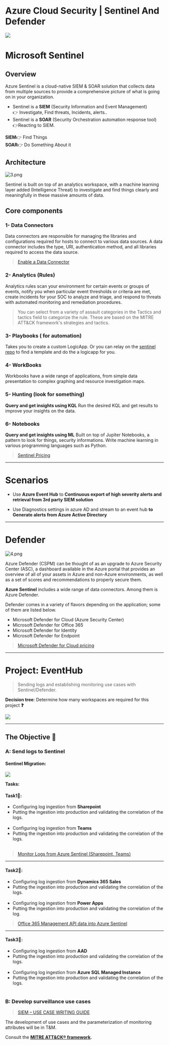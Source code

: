 # Azure Cloud Security | Sentinel And Defender
<img src="https://cdn.hashnode.com/res/hashnode/image/upload/v1659451510570/GigxwP0Dd.gif?w=1600&h=840&fit=crop&crop=entropy&auto=format,compress&gif-q=60&format=webm">

# Microsoft Sentinel

## Overview
Azure Sentinel is a cloud-native SIEM & SOAR solution that collects data from multiple sources to provide a comprehensive picture of what is going on in your organization.

- Sentinel is a **SIEM** (Security Information and Event Management)
<br>👉 Investigate, Find threats, Incidents, alerts..
- Sentinel is a **SOAR** (Security Orchestration automation response tool) <br>👉Reacting to SIEM.

**SIEM**👉 Find Things <br>
**SOAR**👉 Do Something About it


## Architecture

![3.png](https://cdn.hashnode.com/res/hashnode/image/upload/v1659465636763/4-lE0GdpO.png)



 Sentinel is built on top of an analytics workspace, with a machine learning layer added (Intelligence Threat) to investigate and find things clearly and meaningfully in these massive amounts of data. 



## Core components

### 1- Data Connectors
Data connectors are responsible for managing the libraries and configurations required for hosts to connect to various data sources. A data connector includes the type, URI, authentication method, and all libraries required to access the data source.
> [Enable a Data Connector](https://docs.microsoft.com/en-us/azure/sentinel/connect-data-sources#enable-a-data-connector)

### 2- Analytics (Rules)
Analytics rules scan your environment for certain events or groups of events, notify you when particular event thresholds or criteria are met, create incidents for your SOC to analyze and triage, and respond to threats with automated monitoring and remediation procedures.
> You can select from a variety of assault categories in the Tactics and tactics field to categorize the rule. These are based on the MITRE ATT&CK framework's strategies and tactics.


### 3- Playbooks ( for automation)
Takes you to create a custom LogicApp.
Or you can relay on the [sentinel repo](https://github.com/Azure/Azure-Sentinel) to find a template and do the a logicapp for you.
### 4- WorkBooks
Workbooks have a wide range of applications, from simple data presentation to complex graphing and resource investigation maps.

### 5- Hunting (look for something)
 **Query and get insights using KQL**
  Run the desired KQL and get results to improve your insights on the data.
  <br>
  
### 6- Notebooks
 **Query and get insights using ML**
Built on top of Jupiter Notebooks, a pattern to look for things, security informations.
Write machine learning in various programming languages such as Python.


> [Sentinel Pricing](https://azure.microsoft.com/fr-fr/pricing/details/microsoft-sentinel/)

---

# Scenarios
- Use **Azure Event Hub** to **Continuous export of high severity alerts and retrieval from 3rd party SIEM solution**


- Use Diagnostics settings in azure AD and stream to an event hub **to Generate alerts from Azure Active Directory**


---
# Defender

![4.png](https://cdn.hashnode.com/res/hashnode/image/upload/v1659465659404/5U1XS1SvK.png)

Azure Defender (CSPM) can be thought of as an upgrade to Azure Security Center (ASC), a dashboard available in the Azure portal that provides an overview of all of your assets in Azure and non-Azure environments, as well as a set of scores and recommendations to properly secure them.

**Azure Sentinel** includes a wide range of data connectors. Among them is Azure Defender.

Defender comes in a variety of flavors depending on the application; some of them are listed below.
- Microsoft Defender for Cloud (Azure Security Center)
- Microsoft Defender for Office 365
- Microsoft Defender for Identity
- Microsoft Defender for Endpoint

> [Microsoft Defender for Cloud pricing](https://azure.microsoft.com/en-us/pricing/details/defender-for-cloud/)

---
# Project: EventHub
> Sending logs and establishing monitoring use cases with Sentinel/Defender.

**Decision tree**: Determine how many workspaces are required for this project **❓**

![](https://i.imgur.com/jSOvhdP.jpg)

---

## The Objective 🥅


### A: Send logs to Sentinel

#### Sentinel Migration:
![](https://i.imgur.com/Y0sfQYZ.png)

**Tasks:**

#### Task1📝:
- Configuring log ingestion from **Sharepoint**
- Putting the ingestion into production and validating the correlation of the logs. 
 <br><br>
- Configuring log ingestion from **Teams**
- Putting the ingestion into production and validating the correlation of the logs.
<br><br>
> [Monitor Logs from Azure Sentinel (Sharepoint, Teams)](https://nanddeepnachanblogs.com/posts/2021-03-14-monitor-o365-logs-azure-sentinel/)

---
#### Task2📝:
- Configuring log ingestion from **Dynamics 365 Sales**
- Putting the ingestion into production and validating the correlation of the logs.
<br><br>
- Configuring log ingestion from **Power Apps**
- Putting the ingestion into production and validating the correlation of the log.

> [Office 365 Management API data into Azure Sentinel](https://github.com/Azure/Azure-Sentinel/tree/master/DataConnectors/O365%20Data)

---
#### Task3📝:
- Configuring log ingestion from **AAD**
- Putting the ingestion into production and validating the correlation of the logs.
<br><br>
- Configuring log ingestion from **Azure SQL Managed Instance**
- Putting the ingestion into production and validating the correlation of the logs.
<br><br>


### B: Develop surveillance use cases

> [SIEM – USE CASE WRITING GUIDE]()

The development of use cases and the parameterization of monitoring attributes will be in T&M.

Consult the **[MITRE ATT&CK® framework](https://resources.infosecinstitute.com/topic/use-cases-for-implementing-the-mitre-attck-framework/).** <br>

